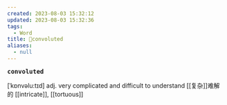 ```yaml
---
created: 2023-08-03 15:32:12
updated: 2023-08-03 15:32:36
tags:
  - Word
title: 📖convoluted
aliases:
  - null
---
```


<pre><strong>convoluted</strong></pre>
[ˈkɒnvəlu:tɪd]
adj. very complicated and difficult to understand [[复杂]]难解的
[[intricate]], [[tortuous]]
